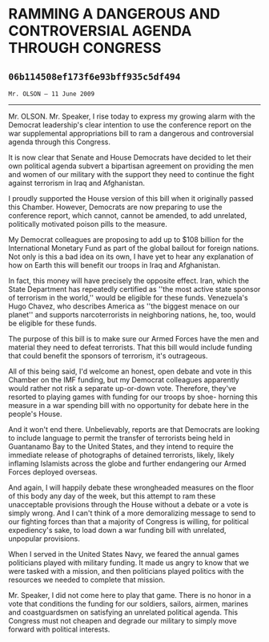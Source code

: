 # RAMMING A DANGEROUS AND CONTROVERSIAL AGENDA THROUGH CONGRESS
## `06b114508ef173f6e93bff935c5df494`
`Mr. OLSON — 11 June 2009`

---


Mr. OLSON. Mr. Speaker, I rise today to express my growing alarm with 
the Democrat leadership's clear intention to use the conference report 
on the war supplemental appropriations bill to ram a dangerous and 
controversial agenda through this Congress.

It is now clear that Senate and House Democrats have decided to let 
their own political agenda subvert a bipartisan agreement on providing 
the men and women of our military with the support they need to 
continue the fight against terrorism in Iraq and Afghanistan.



I proudly supported the House version of this bill when it originally 
passed this Chamber. However, Democrats are now preparing to use the 
conference report, which cannot, cannot be amended, to add unrelated, 
politically motivated poison pills to the measure.

My Democrat colleagues are proposing to add up to $108 billion for 
the International Monetary Fund as part of the global bailout for 
foreign nations. Not only is this a bad idea on its own, I have yet to 
hear any explanation of how on Earth this will benefit our troops in 
Iraq and Afghanistan.

In fact, this money will have precisely the opposite effect. Iran, 
which the State Department has repeatedly certified as ''the most 
active state sponsor of terrorism in the world,'' would be eligible for 
these funds. Venezuela's Hugo Chavez, who describes America as ''the 
biggest menace on our planet'' and supports narcoterrorists in 
neighboring nations, he, too, would be eligible for these funds.

The purpose of this bill is to make sure our Armed Forces have the 
men and material they need to defeat terrorists. That this bill would 
include funding that could benefit the sponsors of terrorism, it's 
outrageous.

All of this being said, I'd welcome an honest, open debate and vote 
in this Chamber on the IMF funding, but my Democrat colleagues 
apparently would rather not risk a separate up-or-down vote. Therefore, 
they've resorted to playing games with funding for our troops by shoe-
horning this measure in a war spending bill with no opportunity for 
debate here in the people's House.

And it won't end there. Unbelievably, reports are that Democrats are 
looking to include language to permit the transfer of terrorists being 
held in Guantanamo Bay to the United States, and they intend to require 
the immediate release of photographs of detained terrorists, likely, 
likely inflaming Islamists across the globe and further endangering our 
Armed Forces deployed overseas.



And again, I will happily debate these wrongheaded measures on the 
floor of this body any day of the week, but this attempt to ram these 
unacceptable provisions through the House without a debate or a vote is 
simply wrong. And I can't think of a more demoralizing message to send 
to our fighting forces than that a majority of Congress is willing, for 
political expediency's sake, to load down a war funding bill with 
unrelated, unpopular provisions.

When I served in the United States Navy, we feared the annual games 
politicians played with military funding. It made us angry to know that 
we were tasked with a mission, and then politicians played politics 
with the resources we needed to complete that mission.

Mr. Speaker, I did not come here to play that game. There is no honor 
in a vote that conditions the funding for our soldiers, sailors, 
airmen, marines and coastguardsmen on satisfying an unrelated political 
agenda. This Congress must not cheapen and degrade our military to 
simply move forward with political interests.
